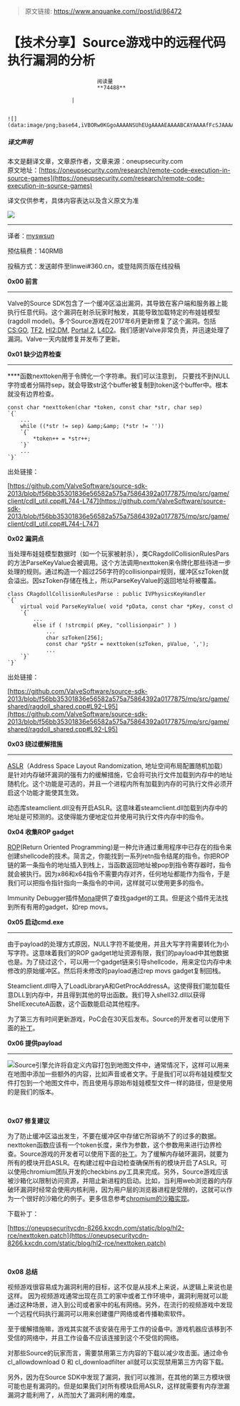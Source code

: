 > 原文链接: https://www.anquanke.com//post/id/86472 


# 【技术分享】Source游戏中的远程代码执行漏洞的分析


                                阅读量   
                                **74488**
                            
                        |
                        
                                                                                                                                    ![](data:image/png;base64,iVBORw0KGgoAAAANSUhEUgAAAAEAAAABCAYAAAAfFcSJAAAAAXNSR0IArs4c6QAAAARnQU1BAACxjwv8YQUAAAAJcEhZcwAADsQAAA7EAZUrDhsAAAANSURBVBhXYzh8+PB/AAffA0nNPuCLAAAAAElFTkSuQmCC)
                                                                                            



##### 译文声明

本文是翻译文章，文章原作者，文章来源：oneupsecurity.com
                                <br>原文地址：[https://oneupsecurity.com/research/remote-code-execution-in-source-games](https://oneupsecurity.com/research/remote-code-execution-in-source-games)

译文仅供参考，具体内容表达以及含义原文为准

**[![](https://p1.ssl.qhimg.com/t014630b8063217c38d.jpg)](https://p1.ssl.qhimg.com/t014630b8063217c38d.jpg)**

****

译者：[myswsun](http://bobao.360.cn/member/contribute?uid=877906634)

预估稿费：140RMB

投稿方式：发送邮件至linwei#360.cn，或登陆网页版在线投稿



**0x00 前言**

****

Valve的Source SDK包含了一个缓冲区溢出漏洞，其导致在客户端和服务器上能执行任意代码。这个漏洞在射杀玩家时触发，其能导致加载特定的布娃娃模型(ragdoll model)。多个Source游戏在2017年6月更新修复了这个漏洞。包括[CS:GO](http://blog.counter-strike.net/index.php/2017/06/18895/), [TF2](http://store.steampowered.com/news/30157/), [Hl2:DM](http://store.steampowered.com/news/30120/), [Portal 2](http://store.steampowered.com/news/30443/), [L4D2](http://store.steampowered.com/news/30445/)。我们感谢Valve非常负责，并迅速处理了漏洞。Valve一天内就修复并发布了更新。





**0x01 缺少边界检查**

****

****函数nexttoken用于令牌化一个字符串。我们可以注意到， 只要找不到NULL字符或者分隔符sep，就会导致str这个buffer被复制到token这个buffer中。根本就没有边界检查。

```
const char *nexttoken(char *token, const char *str, char sep)
`{`
    ...
    while ((*str != sep) &amp;&amp; (*str != ''))
    `{`
        *token++ = *str++;
    `}`
    ...
`}`
```

出处链接：

[https://github.com/ValveSoftware/source-sdk-2013/blob/f56bb35301836e56582a575a75864392a0177875/mp/src/game/client/cdll_util.cpp#L744-L747](https://github.com/ValveSoftware/source-sdk-2013/blob/f56bb35301836e56582a575a75864392a0177875/mp/src/game/client/cdll_util.cpp#L744-L747)



**0x02 漏洞点**

当处理布娃娃模型数据时（如一个玩家被射杀），类CRagdollCollisionRulesPars的方法ParseKeyValue会被调用。这个方法调用nexttoken来令牌化那些待进一步处理的规则。通过构造一个超过256字符的collisionpair规则，缓冲区szToken就会溢出。因szToken存储在栈上，所以ParseKeyValue的返回地址将被覆盖。

```
class CRagdollCollisionRulesParse : public IVPhysicsKeyHandler
`{`
    virtual void ParseKeyValue( void *pData, const char *pKey, const char *pValue )
    `{`
        ...
        else if ( !strcmpi( pKey, "collisionpair" ) )
            ...
            char szToken[256];
            const char *pStr = nexttoken(szToken, pValue, ',');
            ...
    `}`
`}`
```

出处链接：

[https://github.com/ValveSoftware/source-sdk-2013/blob/f56bb35301836e56582a575a75864392a0177875/mp/src/game/shared/ragdoll_shared.cpp#L92-L95](https://github.com/ValveSoftware/source-sdk-2013/blob/f56bb35301836e56582a575a75864392a0177875/mp/src/game/shared/ragdoll_shared.cpp#L92-L95)



**0x03 绕过缓解措施**

****

[ASLR](https://en.wikipedia.org/wiki/Address_space_layout_randomization)（Address Space Layout Randomization, 地址空间布局配置随机加载）是针对内存破环漏洞的强有力的缓解措施，它会将可执行文件加载到内存中的地址随机化。这个功能是可选的，并且一个进程内所有加载到内存的可执行文件必须开启这个功能才能使其生效。

动态库steamclient.dll没有开启ASLR。这意味着steamclient.dll加载到内存中的地址是可预测的。这使得能方便地定位并使用可执行文件内存中的指令。



**0x04 收集ROP gadget**

[ROP](https://en.wikipedia.org/wiki/Return-oriented_programming)(Return Oriented Programming)是一种允许通过重用程序中已存在的指令来创建shellcode的技术。简言之，你能找到一系列retn指令结尾的指令。你把ROP链的第一条指令的地址插入到栈上，当函数返回地址被pop到指令寄存器时，指令就会被执行。因为x86和x64指令不需要内存对齐，任何地址都能作为指令，于是我们可以把指令指针指向一条指令的中间，这样就可以使用更多的指令。

Immunity Debugger插件[Mona](https://www.corelan.be/index.php/2011/07/14/mona-py-the-manual/)提供了查找gadget的工具。但是这个插件无法找到所有有用的gadget，如rep movs。



**0x05 启动cmd.exe**

****

由于payload的处理方式原因，NULL字符不能使用，并且大写字符需要转化为小写字符。这意味着我们的ROP gadget地址资源有限，我们的payload中其他数据也是。为了绕过这个，可以用一个gadget链来引导shellcode，用来定位内存中未修改的原始缓冲区。然后将未修改的payload通过rep movs gadget复制回栈。

Steamclient.dll导入了LoadLibraryA和GetProcAddressA。这使得我们能加载任意DLL到内存中，并且得到其他的导出函数。我们导入shell32.dll以获得ShellExecuteA函数，这个函数能启动其他程序。

为了第三方有时间更新游戏，PoC会在30天后发布。Source的开发者可以使用下面的[补丁](https://oneupsecurity.com/research/remote-code-execution-in-source-games?t=r#recommended-fix)。



**0x06 提供payload**

****

[![](https://p2.ssl.qhimg.com/t01a42eb0d8e6abd673.gif)](https://p2.ssl.qhimg.com/t01a42eb0d8e6abd673.gif)Source引擎允许将自定义内容打包到地图文件中，通常情况下，这样可以用来在地图中添加一些额外的内容，比如声音或者文字。于是我们可以将布娃娃模型文件打包到一个地图文件中，而且使用与原始布娃娃模型文件一样的路径，但是使用的是我们的版本。

<br>

**0x07 修复建议**



为了防止缓冲区溢出发生，不要在缓冲区中存储它所容纳不了的过多的数据。nexttoken函数应该有一个token长度，来作为参数，这个参数用来进行边界检查。Source游戏的开发者可以使用下面的[补丁](https://oneupsecurity.com/research/blog/hl2-rce/nexttoken.patch)。为了缓解内存破环漏洞，就要为所有的模块开启ASLR。在构建过程中自动检查确保所有的模块开启了ASLR。可以使用chromium团队开发的checkbins.py工具来完成。另外，Source游戏应该被沙箱化以限制访问资源，并阻止新进程的启动。比如，当利用web浏览器的内存破环漏洞时经常会使用内核利用，因为用户层的浏览器进程是受限的，这就可以作为一个很好的沙箱化的例子。更多信息参考[chromium的沙箱实现](https://chromium.googlesource.com/chromium/src/+/master/docs/design/sandbox.md)。

下载补丁：

[https://oneupsecuritycdn-8266.kxcdn.com/static/blog/hl2-rce/nexttoken.patch](https://oneupsecuritycdn-8266.kxcdn.com/static/blog/hl2-rce/nexttoken.patch)

 

**0x08 总结**

视频游戏很容易成为漏洞利用的目标，这不仅是从技术上来说，从逻辑上来说也是这样。 因为视频游戏通常出现在员工的家中或者工作环境中，漏洞利用就可以能通过这种场景，进入到公司或者家中的私有网络。另外，在流行的视频游戏中发现一个远程代码执行漏洞可以用来创建僵尸网络或者传播勒索软件。

至于缓解措施嘛，游戏其实就不该安装在用于工作的设备中。游戏机器应该移到不受信的网络中，并且工作设备不应该连接到这个不受信的网络。

对那些Source的玩家而言，需要禁用第三方内容的下载以减少攻击面。通过命令cl_allowdownload 0 和 cl_downloadfilter all就可以实现禁用第三方内容下载。

另外，因为在Source SDK中发现了漏洞，我们可以推测，在其他的第三方模块很可能也是有漏洞的。但是如果我们对所有模块启用ASLR，这样就需要有内存泄漏漏洞才能利用了，从而加大了漏洞利用的难度。
